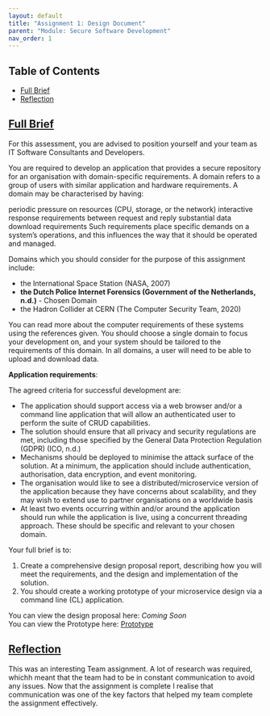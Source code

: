 ```yaml
---
layout: default
title: "Assignment 1: Design Document"
parent: "Module: Secure Software Development"
nav_order: 1
---
```


## Table of Contents
- [Full Brief](#full-brief) 
- [Reflection](#reflection)


## [Full Brief](#full-brief) 
For this assessment, you are advised to position yourself and your team as IT Software Consultants and Developers.

You are required to develop an application that provides a secure repository for an organisation with domain-specific requirements. A domain refers to a group of users with similar application and hardware requirements. A domain may be characterised by having:   

periodic pressure on resources (CPU, storage, or the network)
interactive response requirements between request and reply
substantial data download requirements
Such requirements place specific demands on a system’s operations, and this influences the way that it should be operated and managed.

Domains which you should consider for the purpose of this assignment include:

- the International Space Station (NASA, 2007)
- **the Dutch Police Internet Forensics (Government of the Netherlands, n.d.)** - Chosen Domain
- the Hadron Collider at CERN (The Computer Security Team, 2020)

You can read more about the computer requirements of these systems using the references given. You should choose a single domain to focus your development on, and your system should be tailored to the requirements of this domain. In all domains, a user will need to be able to upload and download data.

**Application requirements**: 

The agreed criteria for successful development are:

- The application should support access via a web browser and/or a command line application that will allow an authenticated user to perform the suite of CRUD capabilities.
- The solution should ensure that all privacy and security regulations are met, including those specified by the General Data Protection Regulation (GDPR) (ICO, n.d.)
- Mechanisms should be deployed to minimise the attack surface of the solution. At a minimum, the application should include authentication, authorisation, data encryption, and event monitoring. 
- The organisation would like to see a distributed/microservice version of the application because they have concerns about scalability, and they may wish to extend use to partner organisations on a worldwide basis
- At least two events occurring within and/or around the application should run while the application is live, using a concurrent threading approach. These should be specific and relevant to your chosen domain.  

Your full brief is to:

1. Create a comprehensive design proposal report, describing how you will meet the requirements, and the design and implementation of the solution.
2. You should create a working prototype of your microservice design via a command line (CL) application.

You can view the design proposal here: *Coming Soon*  
You can view the Prototype here: [Prototype](https://github.com/alesteka/SSD/tree/main/appPrototype)



## [Reflection](#reflection)
This was an interesting Team assignment. A lot of research was required, whichh meant that the team had to be in constant communication to avoid any issues. Now that the assignment is complete I realise that communication was one of the key factors that helped my team complete the assignment effectively. 
